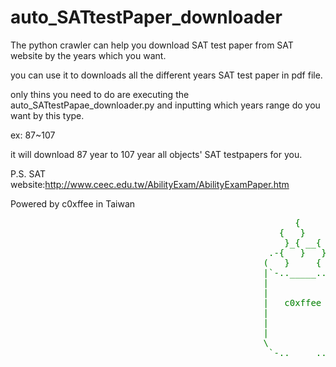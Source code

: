 # auto_SATtestPaper_downloader

The python crawler can help you download SAT test paper from SAT website by the years which you want.

you can use it to downloads all the different years SAT test paper in pdf file.

only thins you need to do are executing the auto_SATtestPapae_downloader.py and inputting which years range do you want by this type.

ex: 87~107

it will download 87 year to 107 year all objects' SAT testpapers for you.

P.S. SAT website:http://www.ceec.edu.tw/AbilityExam/AbilityExamPaper.htm

Powered by c0xffee in Taiwan
<pre style="line-height:16px;color: green">
                                                      {
                                                   {   }
                                                    }_{ __{
                                                 .-{   }   }-.
                                                (   }     {   )
                                                |`-.._____..-'|
                                                |             ;--.
                                                |            (__  \
                                                |   c0xffee   | )  )
                                                |             |/  /
                                                |             /  /
                                                |            (  /
                                                \             y'
                                                 `-.._____..-'
</pre>
